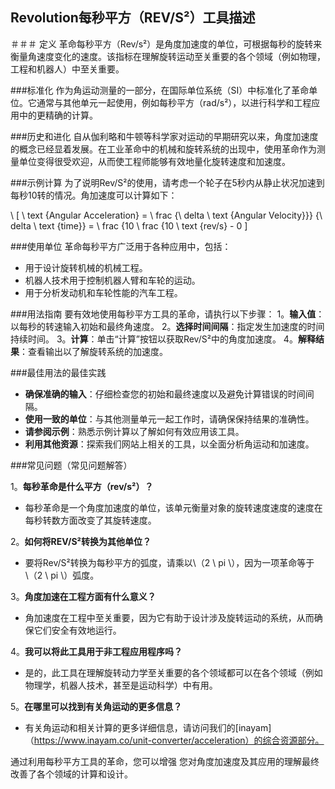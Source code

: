 ## Revolution每秒平方（REV/S²）工具描述

＃＃＃ 定义
革命每秒平方（Rev/s²）是角度加速度的单位，可根据每秒的旋转来衡量角速度变化的速度。该指标在理解旋转运动至关重要的各个领域（例如物理，工程和机器人）中至关重要。

###标准化
作为角运动测量的一部分，在国际单位系统（SI）中标准化了革命单位。它通常与其他单元一起使用，例如每秒平方（rad/s²），以进行科学和工程应用中的更精确的计算。

###历史和进化
自从伽利略和牛顿等科学家对运动的早期研究以来，角度加速度的概念已经显着发展。在工业革命中的机械和旋转系统的出现中，使用革命作为测量单位变得很受欢迎，从而使工程师能够有效地量化旋转速度和加速度。

###示例计算
为了说明Rev/S²的使用，请考虑一个轮子在5秒内从静止状况加速到每秒10转的情况。角加速度可以计算如下：

\ [
\ text {Angular Acceleration} = \ frac {\ delta \ text {Angular Velocity}}} {\ delta \ text {time}} = \ frac {10 \ frac {10 \ text {rev/s}  -  0
\]

###使用单位
革命每秒平方广泛用于各种应用中，包括：
- 用于设计旋转机械的机械工程。
- 机器人技术用于控制机器人臂和车轮的运动。
- 用于分析发动机和车轮性能的汽车工程。

###用法指南
要有效地使用每秒平方工具的革命，请执行以下步骤：
1。**输入值**：以每秒的转速输入初始和最终角速度。
2。**选择时间间隔**：指定发生加速度的时间持续时间。
3。**计算**：单击“计算”按钮以获取Rev/S²中的角度加速度。
4。**解释结果**：查看输出以了解旋转系统的加速度。

###最佳用法的最佳实践
-  **确保准确的输入**：仔细检查您的初始和最终速度以及避免计算错误的时间间隔。
-  **使用一致的单位**：与其他测量单元一起工作时，请确保保持结果的准确性。
-  **请参阅示例**：熟悉示例计算以了解如何有效应用该工具。
-  **利用其他资源**：探索我们网站上相关的工具，以全面分析角运动和加速度。

###常见问题（常见问题解答）

1。**每秒革命是什么平方（rev/s²）？**
- 每秒革命是一个角度加速度的单位，该单元衡量对象的旋转速度速度的速度在每秒转数方面改变了其旋转速度。

2。**如何将REV/S²转换为其他单位？**
- 要将Rev/S²转换为每秒平方的弧度，请乘以\（2 \ pi \），因为一项革命等于\（2 \ pi \）弧度。

3。**角度加速在工程方面有什么意义？**
- 角加速度在工程中至关重要，因为它有助于设计涉及旋转运动的系统，从而确保它们安全有效地运行。

4。**我可以将此工具用于非工程应用程序吗？**
- 是的，此工具在理解旋转动力学至关重要的各个领域都可以在各个领域（例如物理学，机器人技术，甚至是运动科学）中有用。

5。**在哪里可以找到有关角运动的更多信息？**
- 有关角运动和相关计算的更多详细信息，请访问我们的[inayam]（https://www.inayam.co/unit-converter/acceleration）的综合资源部分。

通过利用每秒平方工具的革命，您可以增强 您对角度加速度及其应用的理解最终改善了各个领域的计算和设计。